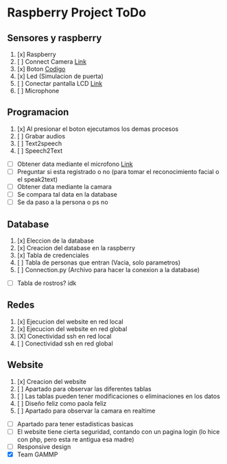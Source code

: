 # Raspberry Project ToDo

## Sensores y raspberry
1. [x] Raspberry
2. [ ] Connect Camera [Link](https://projects.raspberrypi.org/en/projects/getting-started-with-picamera/5)
3. [x] Boton [Codigo](https://raspberrypihq.com/use-a-push-button-with-raspberry-pi-gpio/)
4. [x] Led (Simulacion de puerta)
5. [ ] Conectar pantalla LCD [Link](https://www.youtube.com/watch?v=YUII39FzUb4)
6. [ ] Microphone

## Programacion
1. [x] Al presionar el boton ejecutamos los demas procesos
2. [ ] Grabar audios
3. [ ] Text2speech
4. [ ] Speech2Text
- [ ] Obtener data mediante el microfono [Link](https://www.youtube.com/watch?v=c_0Q3T0XYTA)
- [ ] Preguntar si esta registrado o no (para tomar el reconocimiento facial o el speak2text)
- [ ] Obtener data mediante la camara
- [ ] Se compara tal data en la database
- [ ] Se da paso a la persona o ps no

## Database
1. [x] Eleccion de la database
2. [x] Creacion del database en la raspberry
3. [x] Tabla de credenciales
4. [ ] Tabla de personas que entran (Vacia, solo parametros)
5. [ ] Connection.py (Archivo para hacer la conexion a la database) 
- [ ] Tabla de rostros? idk

## Redes
1. [x] Ejecucion del website en red local
2. [x] Ejecucion del website en red global
3. [X] Conectividad ssh en red local
4. [ ] Conectividad ssh en red global

## Website
1. [x] Creacion del website
2. [ ] Apartado para observar las diferentes tablas
3. [ ] Las tablas pueden tener modificaciones o eliminaciones en los datos
4. [ ] Diseño feliz como paola feliz
5. [ ] Apartado para observar la camara en realtime
- [ ] Apartado para tener estadisticas basicas 
- [ ] El website tiene cierta seguridad, contando con un pagina login (lo hice con php, pero esta re antigua esa madre)
- [ ] Responsive design
- [x] Team GAMMP
